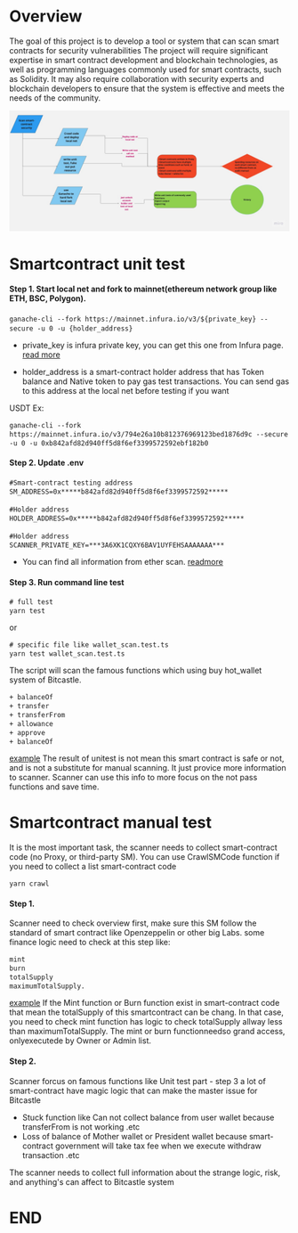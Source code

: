 # Overview

The goal of this project is to develop a tool or system that can scan smart contracts for security vulnerabilities
The project will require significant expertise in smart contract development and blockchain technologies, as well as programming languages commonly used for smart contracts, such as Solidity. It may also require collaboration with security experts and blockchain developers to ensure that the system is effective and meets the needs of the community.

![image](./asset/scan-trip.jpg)

# Smartcontract unit test

#### Step 1. Start local net and fork to mainnet(ethereum network group like ETH, BSC, Polygon).

`ganache-cli --fork https://mainnet.infura.io/v3/${private_key} --secure -u 0 -u {holder_address}`

+ private_key is infura private key, you can get this one from Infura page. [read more](https://blog.infura.io/post/getting-started-with-infura-28e41844cc89?utm_source=community&utm_medium=referral)

+ holder_address is a smart-contract holder address that has Token balance and Native token to pay gas test transactions. You can send gas to this address at the local net before testing if you want

USDT Ex:

```
ganache-cli --fork https://mainnet.infura.io/v3/794e26a10b812376969123bed1876d9c --secure -u 0 -u 0xb842afd82d940ff5d8f6ef3399572592ebf182b0
```

#### Step 2. Update .env
```
#Smart-contract testing address
SM_ADDRESS=0x*****b842afd82d940ff5d8f6ef3399572592*****

#Holder address
HOLDER_ADDRESS=0x*****b842afd82d940ff5d8f6ef3399572592*****

#Holder address
SCANNER_PRIVATE_KEY=***3A6XK1CQXY6BAV1UYFEHSAAAAAAA***
```
+ You can find all information from ether scan. [readmore](https://docs.etherscan.io/getting-started/viewing-api-usage-statistics)

#### Step 3. Run command line test
```
# full test
yarn test
```
or 
```
# specific file like wallet_scan.test.ts
yarn test wallet_scan.test.ts
```

The script will scan the famous functions which using buy hot_wallet system of Bitcastle.
```
+ balanceOf
+ transfer
+ transferFrom
+ allowance
+ approve
+ balanceOf
```
[example](https://etherscan.io/address/0x5a98fcbea516cf06857215779fd812ca3bef1b32#code)
The result of unitest is not mean this smart contract is safe or not, and  is not a substitute for manual scanning. It just provice more information to scanner. Scanner can use this info to more focus on the not pass functions and save time.

# Smartcontract manual test

It is the most important task, the scanner needs to collect smart-contract code (no Proxy, or third-party SM). You can use CrawlSMCode function if you need to collect a list smart-contract code

```
yarn crawl
```

#### Step 1. 
Scanner need to check overview first, make sure this SM follow the standard of smart contract like Openzeppelin or other big Labs.
some finance logic need to check at this step like: 
```
mint
burn
totalSupply
maximumTotalSupply. 
```
[example](https://etherscan.io/address/0x5a98fcbea516cf06857215779fd812ca3bef1b32#code)
If the Mint function or Burn function exist in smart-contract code that mean the totalSupply of this smartcontract can be chang. In that case, you need to check mint function has logic to check totalSupply allway less than maximumTotalSupply.
The mint or burn functionneedso grand access, onlyexecutede by Owner or Admin list.

#### Step 2.
Scanner forcus on famous functions like Unit test part - step 3
a lot of smart-contract have magic logic that can make the master issue for Bitcastle 
+ Stuck function like Can not collect balance from user wallet because transferFrom is not working .etc
+ Loss of balance of Mother wallet or President wallet because smart-contract government will take tax fee when we execute withdraw transaction .etc

The scanner needs to collect full information about the strange logic, risk, and anything's can affect to Bitcastle system

# END